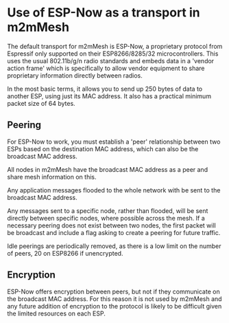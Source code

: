 # Use of ESP-Now as a transport in m2mMesh

The default transport for m2mMesh is ESP-Now, a proprietary protocol from Espressif only supported on their ESP8266/8285/32 microcontrollers. This uses the usual 802.11b/g/n radio standards and embeds data in a 'vendor action frame' which is specifically to allow vendor equipment to share proprietary information directly between radios.

In the most basic terms, it allows you to send up 250 bytes of data to another ESP, using just its MAC address. It also has a practical minimum packet size of 64 bytes.

## Peering

For ESP-Now to work, you must establish a 'peer' relationship between two ESPs based on the destination MAC address, which can also be the broadcast MAC address.

All nodes in m2mMesh have the broadcast MAC address as a peer and share mesh information on this.

Any application messages flooded to the whole network with be sent to the broadcast MAC address.

Any messages sent to a specific node, rather than flooded, will be sent directly between specific nodes, where possible across the mesh. If a necessary peering does not exist between two nodes, the first packet will be broadcast and include a flag asking to create a peering for future traffic.

Idle peerings are periodically removed, as there is a low limit on the number of peers, 20 on ESP8266 if unencrypted.

## Encryption

ESP-Now offers encryption between peers, but not if they communicate on the broadcast MAC address. For this reason it is not used by m2mMesh and any future addition of encryption to the protocol is likely to be difficult given the limited resources on each ESP.